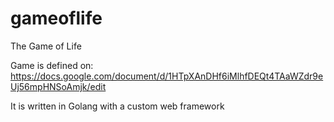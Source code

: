 # gameoflife
The Game of Life

Game is defined on:
https://docs.google.com/document/d/1HTpXAnDHf6iMlhfDEQt4TAaWZdr9eUj56mpHNSoAmjk/edit


It is written in Golang with a custom web framework
